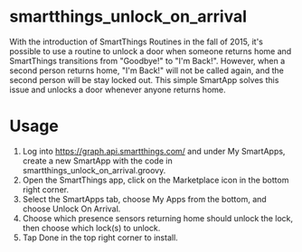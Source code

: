 # smartthings_unlock_on_arrival
With the introduction of SmartThings Routines in the fall of 2015, it's possible to use a routine to unlock a door when someone returns home and SmartThings transitions from "Goodbye!" to "I'm Back!".  However, when a second person returns home, "I'm Back!" will not be called again, and the second person will be stay locked out. This simple SmartApp solves this issue and unlocks a door whenever anyone returns home.

# Usage
1. Log into https://graph.api.smartthings.com/ and under My SmartApps, create a new SmartApp with the code in smartthings_unlock_on_arrival.groovy.
2. Open the SmartThings app, click on the Marketplace icon in the bottom right corner.
3. Select the SmartApps tab, choose My Apps from the bottom, and choose Unlock On Arrival.
4. Choose which presence sensors returning home should unlock the lock, then choose which lock(s) to unlock.
5. Tap Done in the top right corner to install.
